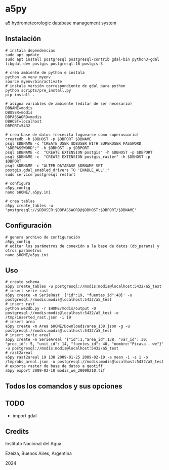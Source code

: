 # a5py

a5 hydrometeorologic database management system

## Instalación

    # instala dependencias
    sudo apt update
    sudo apt install postgresql postgresql-contrib gdal-bin python3-gdal libgdal-dev postgis postgresql-16-postgis-3

    # crea ambiente de python e instala
    python -m venv myenv
    source myenv/bin/activate
    # instala versión correspondiente de gdal para python
    python scripts/pre_install.py
    pip install .

    # asigna variables de ambiente (editar de ser necesario)
    DBNAME=modis
    DBUSER=modis
    DBPASSWORD=modis
    DBHOST=localhost
    DBPORT=5432

    # crea base de datos (necesita loguearse como superusuario)
    createdb -h $DBHOST -p $DBPORT $DBNAME
    psql $DBNAME -c "CREATE USER $DBUSER WITH SUPERUSER PASSWORD '$DBPASSWORD';" -h $DBHOST -p $DBPORT 
    psql $DBNAME -c  "CREATE EXTENSION postgis" -h $DBHOST -p $DBPORT 
    psql $DBNAME -c  "CREATE EXTENSION postgis_raster" -h $DBHOST -p $DBPORT 
    psql $DBNAME -c "ALTER DATABASE $DBNAME SET postgis.gdal_enabled_drivers TO 'ENABLE_ALL';"
    sudo service postgresql restart

    # configura
    a5py_config
    nano $HOME/.a5py.ini

    # crea tablas
    a5py create_tables -u "postgresql://$DBUSER:$DBPASSWORD@$DBHOST:$DBPORT/$DBNAME"

## Configuración

    # genera archivo de configuración
    a5py_config
    # editar los parámetros de conexión a la base de datos (db_params) y otros parámetros
    nano $HOME/a5py.ini 

## Uso

    # create schema
    a5py create_tables -u postgresql://modis:modis@localhost:5432/a5_test
    # insert serie rast
    a5py create -m SerieRast '{"id":19, "fuentes_id":40}' -u postgresql://modis:modis@localhost:5432/a5_test
    # insert rast
    python we2db.py -r $HOME/modis/output -D postgresql://modis:modis@localhost:5432/a5_test -o /tmp/inserted_rast.json -i 19
    # insert area
    a5py create -m Area $HOME/Downloads/area_138.json -g -u postgresql://modis:modis@localhost:5432/a5_test
    # insert serie areal
    a5py create -m SerieAreal '{"id":1,"area_id":138, "var_id": 30, "proc_id": 5, "unit_id": 14, "fuentes_id": 40, "nombre:"Picasa - we"}' -u postgresql://modis:modis@localhost:5432/a5_test
    # rast2areal
    a5py rast2areal 19 138 2009-01-25 2009-02-10 -a mean -i -s 1 -o /tmp/obs_areal.json -u postgresql://modis:modis@localhost:5432/a5_test
    # exporta raster de base de datos a geotiff
    a5py export 2009-02-10 modis_we_20090210.tif

## Todos los comandos y sus opciones

## TODO
- import gdal

## Credits

Instituto Nacional del Agua

Ezeiza, Buenos Aires, Argentina

2024